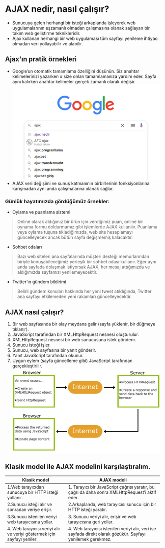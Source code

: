 # AJAX nedir, nasıl çalışır?
- Sunucuya gelen herhangi bir isteği arkaplanda işleyerek web uygulamalarının eşzamanlı olmadan çalışmasına olanak sağlayan bir takım web geliştirme teknikleridir.
- Ajax kullanan herhangi bir web uygulaması tüm sayfayı yenileme ihtiyacı olmadan veri yollayabilir ve alabilir.

## Ajax'ın pratik örnekleri
- Google’un otomatik tamamlama özelliğini düşünün. Siz anahtar kelimelerinizi yazarken o size onları tamamlamanıza yardım eder. Sayfa aynı kalırken anahtar kelimeler gerçek zamanlı olarak değişir. 
![1](https://github.com/asuf29/ajax/blob/main/img/1.png)
- AJAX veri değişimi ve sunuş katmanının birbirlerinin fonksiyonlarına karışmadan aynı anda çalışmalarına olanak sağlar.

### Günlük hayatımızda gördüğümüz örnekler:
- Oylama ve puanlama sistemi 
> Online olarak aldığımız bir ürün için verdiğimiz puan, online bir oynama formu doldurmamız gibi işlemlerde AJAX kullanılır. Puanlama veya oylama tuşuna tıkladığımızda, web site hesaplamayı güncelleyecek ancak bütün sayfa değişmemiş kalacaktır.
- Sohbet odaları
> Bazı web siteleri ana sayfalarında müşteri desteği memurlarından biriyle konuşabileceğimiz yerleşik bir sohbet odası kullanır. Eğer aynı anda sayfada dolaşmak istiyorsak AJAX, her mesaj attığımızda ve aldığımızda sayfamızı yenilemeyecektir.
- Twitter’ın gündem bildirimi
> Belirli gündem konuları hakkında her yeni tweet atıldığında, Twitter ana sayfayı etkilemeden yeni rakamları güncelleyecektir.

## AJAX nasıl çalışır?
1. Bir web sayfasında bir olay meydana gelir (sayfa yüklenir, bir düğmeye tıklanır).
2. JavaScript tarafından bir XMLHttpRequest nesnesi oluşturulur.
3. XMLHttpRequest nesnesi bir web sunucusuna istek gönderir.
4. Sunucu isteği işler.
5. Sunucu, web sayfasına bir yanıt gönderir.
6. Yanıt JavaScript tarafından okunur.
7. Uygun eylem (sayfa güncelleme gibi) JavaScript tarafından gerçekleştirilir.
![2](https://github.com/asuf29/ajax/blob/main/img/ajax.png)

## Klasik model ile AJAX modelini karşılaştıralım.

| Klasik model | AJAX modeli |
| ------------ | ----------- |
| 1.Web tarayıcıdan sunucuya bir HTTP isteği yollanır. | 1. Tarayıcı bir JavaScript çağrısı yaratır, bu çağrı da daha sonra XMLHttpRequest’i aktif eder. |
| 2.Sunucu isteği alır ve sonradan veriye erişir. | 2.Arkaplanda, web tarayıcısı sunucu için bir HTTP isteği yaratır. |
| 3.Sunucu istenilen veriyi web tarayıcısına yollar. | 3. Sunucu veriyi alır, erişir ve web tarayıcısına geri yollar. |
| 4. Web tarayıcısı veriyi alır ve veriyi göstermek için sayfayı yeniler. | 4. Web tarayıcısı istenilen veriyi alır, veri ise sayfada direkt olarak gözükür. Sayfayı yenilemek gerekmez. |
